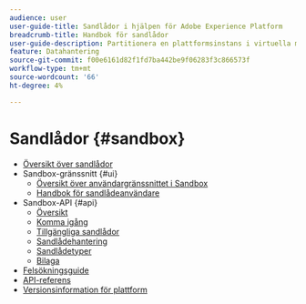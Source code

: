 ```yaml
---
audience: user
user-guide-title: Sandlådor i hjälpen för Adobe Experience Platform
breadcrumb-title: Handbok för sandlådor
user-guide-description: Partitionera en plattformsinstans i virtuella miljöer för utveckling, testning och programdistribution.
feature: Datahantering
source-git-commit: f00e6161d82f1fd7ba442be9f06283f3c866573f
workflow-type: tm+mt
source-wordcount: '66'
ht-degree: 4%

---
```



# Sandlådor {#sandbox}

* [Översikt över sandlådor](home.md)
* Sandbox-gränssnitt {#ui}
   * [Översikt över användargränssnittet i Sandbox](ui/overview.md)
   * [Handbok för sandlådeanvändare](ui/user-guide.md)
* Sandbox-API {#api}
   * [Översikt](api/overview.md)
   * [Komma igång](api/getting-started.md)
   * [Tillgängliga sandlådor](api/available.md)
   * [Sandlådehantering](api/sandboxes.md)
   * [Sandlådetyper](api/types.md)
   * [Bilaga](api/appendix.md)
* [Felsökningsguide](troubleshooting-guide.md)
* [API-referens](https://www.adobe.io/apis/experienceplatform/home/api-reference.html#!acpdr/swagger-specs/sandbox-api.yaml)
* [Versionsinformation för plattform](https://www.adobe.com/go/platform-release-notes-en)